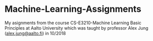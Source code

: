 # Machine-Learning-Assignments
My asignments from the course CS-E3210-Machine Learning Basic Principles at Aalto University which was taught by professor Alex Jung (alex.jung@aalto.fi) in 10/2018

